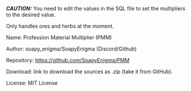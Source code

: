 
***CAUTION:*** You need to edit the values in the SQL file to set the multipliers to the desired value. 

Only handles ores and herbs at the moment.

Name: Profession Material Multiplier (PMM)

Author:   soapy_enigma/SoapyEnigma (Discord/Github)

Repository:   https://github.com/SoapyEnigma/PMM

Download:   link to download the sources as .zip (take it from GitHub).

License:   MIT License
